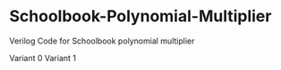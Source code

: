 # Schoolbook-Polynomial-Multiplier
Verilog Code for Schoolbook polynomial multiplier 


Variant 0
Variant 1
